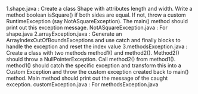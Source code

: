 1.shape.java : Create a class Shape with attributes length and width. Write a method boolean isSquare() if both sides are equal. If not, throw a custom RuntimeException (say NotASquareException). The main() method should print out this exception message.
NotASquareException.java : For shape.java
2.arrayException.java :  Generate an ArrayIndexOutOfBoundsExceptions and use catch and finally blocks to handle the exception and reset the index value 
3.methodsException.java : Create a class with two methods method1() and method2(). Method2() should throw a NullPointerException. Call method2() from method1(). method1() should catch the specific exception and transform this into a Custom Exception and throw the custom exception created back to main() method. Main method should print out the message of the caught exception.
customException.java : For methodsException.java
